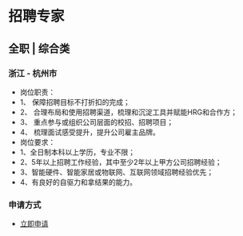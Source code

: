 
# 招聘专家
## 全职  |  综合类
### 浙江 - 杭州市

- 岗位职责：
- 1、&nbsp;保障招聘目标不打折扣的完成；
- 2、&nbsp;合理布局和使用招聘渠道，梳理和沉淀工具并赋能HRG和合作方；
- 3、&nbsp;重点参与或组织公司层面的校招、招聘项目；
- 4、&nbsp;梳理面试感受提升，提升公司雇主品牌。
- 岗位要求：
- 1、全日制本科以上学历，专业不限；
- 2、5年以上招聘工作经验，其中至少2年以上甲方公司招聘经验；
- 3、智能硬件、智能家居或物联网、互联网领域招聘经验优先；
- 4、有良好的自驱力和拿结果的能力。
### 申请方式
- <a href="mailto:hr@tuya.com" title=yourName-招聘专家>立即申请</a>